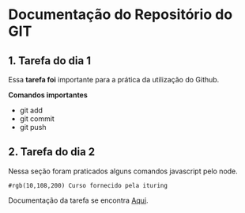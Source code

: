 # Documentação do Repositório do GIT

## 1. Tarefa do dia 1 ##

Essa **tarefa foi** importante para a prática da utilização do Github.

**Comandos importantes**

- git add
- git commit
- git push

## 2. Tarefa do dia 2 ##

Nessa seção foram praticados alguns comandos javascript pelo node.


`#rgb(10,108,200) Curso fornecido pela ituring`

Documentação da tarefa se encontra [Aqui](https://github.com/ituring-repo/aprenda-a-programar/tree/main/tarefa-dia-2).